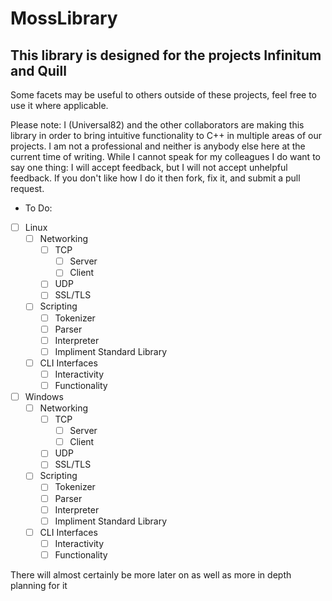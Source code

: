 # MossLibrary

## This library is designed for the projects Infinitum and Quill
Some facets may be useful to others outside of these projects, feel free to use it where applicable.

Please note:
I (Universal82) and the other collaborators are making this library in order to bring intuitive functionality to C++ in multiple areas of our projects. I am not a professional and neither is anybody else here at the current time of writing. While I cannot speak for my colleagues I do want to say one thing: I will accept feedback, but I will not accept unhelpful feedback. If you don't like how I do it then fork, fix it, and submit a pull request.

- To Do:
- [ ] Linux
  - [ ] Networking
    - [ ] TCP
      - [ ] Server
      - [ ] Client
    - [ ] UDP
    - [ ] SSL/TLS
  - [ ] Scripting
    - [ ] Tokenizer
    - [ ] Parser
    - [ ] Interpreter
    - [ ] Impliment Standard Library
  - [ ] CLI Interfaces
    - [ ] Interactivity
    - [ ] Functionality

- [ ] Windows
  - [ ] Networking
    - [ ] TCP
      - [ ] Server
      - [ ] Client
    - [ ] UDP
    - [ ] SSL/TLS
  - [ ] Scripting
    - [ ] Tokenizer
    - [ ] Parser
    - [ ] Interpreter
    - [ ] Impliment Standard Library
  - [ ] CLI Interfaces
    - [ ] Interactivity
    - [ ] Functionality

There will almost certainly be more later on as well as more in depth planning for it

